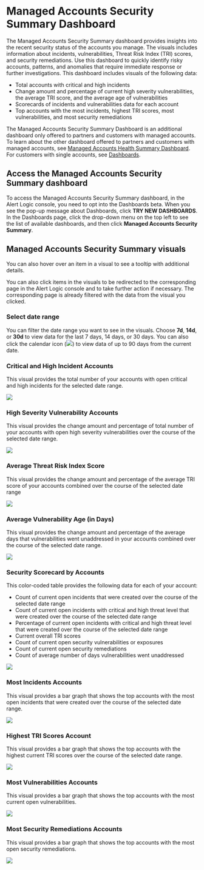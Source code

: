 # Managed Accounts Security Summary Dashboard

The Managed Accounts Security Summary dashboard provides insights into the recent security status of the accounts you manage. The visuals includes information about incidents, vulnerabilities, Threat Risk Index (TRI) scores, and security remediations. Use this dashboard to quickly identify risky accounts, patterns, and anomalies that require immediate response or further investigations. This dashboard includes visuals of the following data:

* Total accounts with critical and high incidents
* Change amount and percentage of current high severity vulnerabilities, the average TRI score, and the average age of vulnerabilities
* Scorecards of incidents and vulnerabilities data for each account
* Top accounts with the most incidents, highest TRI scores, most vulnerabilities, and most security remediations

The Managed Accounts Security Summary Dashboard is an additional dashboard only offered to partners and customers with managed accounts. To learn about the other dashboard offered to partners and customers with managed accounts, see [Managed Accounts Health Summary Dashboard](managed-accounts-security-summary.md/managed-accounts/managed-accounts-health-summary.md). For customers with single accounts, see [Dashboards](../../dashboards.md).

## Access the Managed Accounts Security Summary dashboard

To access the Managed Accounts Security Summary dashboard, in the Alert Logic console, you need to opt into the Dashboards beta. When you see the pop-up message about Dashboards, click **TRY NEW DASHBOARDS**. In the Dashboards page, click the drop-down menu on the top left to see the list of available dashboards, and then click **Managed Accounts Security Summary**.

## Managed Accounts Security Summary visuals

You can also hover over an item in a visual to see a tooltip with additional details.

You can also click items in the visuals to be redirected to the corresponding page in the Alert Logic console and to take further action if necessary.  The corresponding page is already filtered with the data from the visual you clicked.

### Select date range

You can filter the date range you want to see in the visuals. Choose **7d**, **14d**, or **30d** to view data for the last 7 days, 14 days, or 30 days. You can also click the calendar icon (![](../../../Resources/Images/dashboard/calendar-icon.png)) to view data of up to 90 days from the current date.

### Critical and High Incident Accounts

This visual provides the total number of your accounts with open critical and high incidents for the selected date range.

![](../../../Resources/Images/dashboard/partner-dashboards/security-summary/critical-high-incident-accounts.png)

### High Severity Vulnerability Accounts

This visual provides the change amount and percentage of total number of your accounts with open high severity vulnerabilities over the course of the selected date range.

![](../../../Resources/Images/dashboard/partner-dashboards/security-summary/high-severity-vuln-accounts.png)

### Average Threat Risk Index Score

This visual provides the change amount and percentage of the average TRI score of your accounts combined over the course of the selected date range

![](../../../Resources/Images/dashboard/partner-dashboards/security-summary/average-threat-risk-index-score.png)

### Average Vulnerability Age (in Days)

This visual provides the change amount and percentage of the average days that vulnerabilities went unaddressed in your accounts combined over the course of the selected date range.

![](../../../Resources/Images/dashboard/partner-dashboards/security-summary/average-vuln-age.png)

### Security Scorecard by Accounts

This color-coded table provides the following data for each of your account:

* Count of current open incidents that were created over the course of the selected date range
* Count of current open incidents with critical and high threat level that were created over the course of the selected date range
* Percentage of current open incidents with critical and high threat level that were created over the course of the selected date range
* Current overall TRI scores
* Count of current open security vulnerabilities or exposures
* Count of current open security remediations
* Count of average number of days vulnerabilities went unaddressed

![](../../../Resources/Images/dashboard/partner-dashboards/security-summary/security-scorecard-accounts.png)

### Most Incidents Accounts

This visual provides a bar graph that shows the top accounts with the most open incidents that were created over the course of the selected date range.

![](../../../Resources/Images/dashboard/partner-dashboards/security-summary/most-incident-accounts.png)

###  Highest TRI Scores Account

This visual provides a bar graph that shows the top accounts with the highest current TRI scores over the course of the selected date range.

![](../../../Resources/Images/dashboard/partner-dashboards/security-summary/highest-tri-score-accounts.png)

###  Most Vulnerabilities Accounts

This visual provides a bar graph that shows the top accounts with the most current open vulnerabilities.

![](../../../Resources/Images/dashboard/partner-dashboards/security-summary/most-vuln-accounts.png)

### Most Security Remediations Accounts

This visual provides a bar graph that shows the top accounts with the most open security remediations.

![](../../../Resources/Images/dashboard/partner-dashboards/security-summary/most-remediation-accounts.png)
